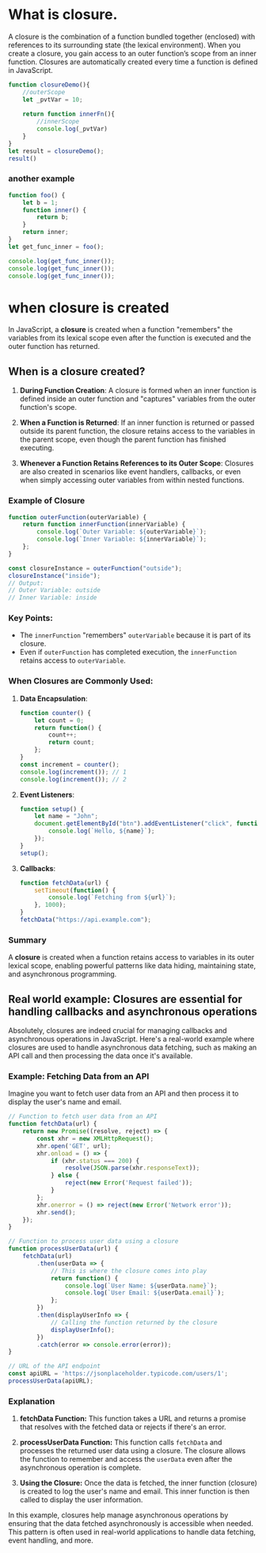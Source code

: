 # What is closure.
A closure is the combination of a function bundled together (enclosed) with references to its surrounding state (the lexical environment). When you create a closure, you gain access to an outer function’s scope from an inner function. Closures are automatically created every time a function is defined in JavaScript.

```js
function closureDemo(){
    //outerScope
    let _pvtVar = 10;
    
    return function innerFn(){
        //innerScope
        console.log(_pvtVar)
    }
}
let result = closureDemo();
result()
```
### another example
```js
function foo() {
    let b = 1;
    function inner() {
        return b;
    }
    return inner;
}
let get_func_inner = foo();

console.log(get_func_inner());
console.log(get_func_inner());
console.log(get_func_inner());
```
# when closure is created
In JavaScript, a **closure** is created when a function "remembers" the variables from its lexical scope even after the function is executed and the outer function has returned.

## When is a closure created?
1. **During Function Creation**: 
   A closure is formed when an inner function is defined inside an outer function and "captures" variables from the outer function's scope.

2. **When a Function is Returned**: 
   If an inner function is returned or passed outside its parent function, the closure retains access to the variables in the parent scope, even though the parent function has finished executing.

3. **Whenever a Function Retains References to its Outer Scope**:
   Closures are also created in scenarios like event handlers, callbacks, or even when simply accessing outer variables from within nested functions.

### Example of Closure
```javascript
function outerFunction(outerVariable) {
    return function innerFunction(innerVariable) {
        console.log(`Outer Variable: ${outerVariable}`);
        console.log(`Inner Variable: ${innerVariable}`);
    };
}

const closureInstance = outerFunction("outside");
closureInstance("inside"); 
// Output:
// Outer Variable: outside
// Inner Variable: inside
```

### Key Points:
- The `innerFunction` "remembers" `outerVariable` because it is part of its closure.
- Even if `outerFunction` has completed execution, the `innerFunction` retains access to `outerVariable`.

### When Closures are Commonly Used:
1. **Data Encapsulation**:
   ```javascript
   function counter() {
       let count = 0;
       return function() {
           count++;
           return count;
       };
   }
   const increment = counter();
   console.log(increment()); // 1
   console.log(increment()); // 2
   ```

2. **Event Listeners**:
   ```javascript
   function setup() {
       let name = "John";
       document.getElementById("btn").addEventListener("click", function() {
           console.log(`Hello, ${name}`);
       });
   }
   setup();
   ```

3. **Callbacks**:
   ```javascript
   function fetchData(url) {
       setTimeout(function() {
           console.log(`Fetching from ${url}`);
       }, 1000);
   }
   fetchData("https://api.example.com");
   ```

### Summary
A **closure** is created when a function retains access to variables in its outer lexical scope, enabling powerful patterns like data hiding, maintaining state, and asynchronous programming.

## Real world example: Closures are essential for handling callbacks and asynchronous operations

Absolutely, closures are indeed crucial for managing callbacks and asynchronous operations in JavaScript. Here's a real-world example where closures are used to handle asynchronous data fetching, such as making an API call and then processing the data once it's available.

### Example: Fetching Data from an API

Imagine you want to fetch user data from an API and then process it to display the user's name and email.

```javascript
// Function to fetch user data from an API
function fetchData(url) {
    return new Promise((resolve, reject) => {
        const xhr = new XMLHttpRequest();
        xhr.open('GET', url);
        xhr.onload = () => {
            if (xhr.status === 200) {
                resolve(JSON.parse(xhr.responseText));
            } else {
                reject(new Error('Request failed'));
            }
        };
        xhr.onerror = () => reject(new Error('Network error'));
        xhr.send();
    });
}

// Function to process user data using a closure
function processUserData(url) {
    fetchData(url)
        .then(userData => {
            // This is where the closure comes into play
            return function() {
                console.log(`User Name: ${userData.name}`);
                console.log(`User Email: ${userData.email}`);
            };
        })
        .then(displayUserInfo => {
            // Calling the function returned by the closure
            displayUserInfo();
        })
        .catch(error => console.error(error));
}

// URL of the API endpoint
const apiURL = 'https://jsonplaceholder.typicode.com/users/1';
processUserData(apiURL);
```

### Explanation

1. **fetchData Function:** This function takes a URL and returns a promise that resolves with the fetched data or rejects if there's an error. 

2. **processUserData Function:** This function calls `fetchData` and processes the returned user data using a closure. The closure allows the function to remember and access the `userData` even after the asynchronous operation is complete.

3. **Using the Closure:** Once the data is fetched, the inner function (closure) is created to log the user's name and email. This inner function is then called to display the user information.

In this example, closures help manage asynchronous operations by ensuring that the data fetched asynchronously is accessible when needed. This pattern is often used in real-world applications to handle data fetching, event handling, and more.